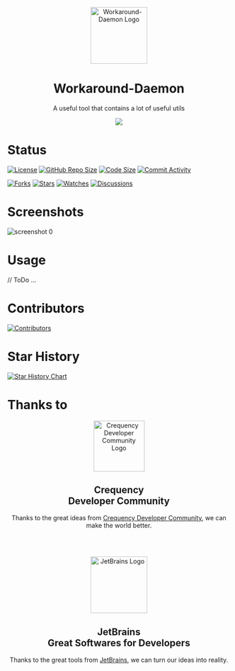 ﻿
<p align="center">
    <img width="128" src=".github/assets/icon@1024.png" alt="Workaround-Daemon Logo">
</p>

<h1 align="center">Workaround-Daemon</h1>

<p align="center">A useful tool that contains a lot of useful utils</p>

<p align="center">
    <img src="https://profile-counter.glitch.me/Dynesshely-Workaround-Daemon/count.svg"></img>
</p>

# Status

<a href="./LICENSE"><img src="https://img.shields.io/github/license/Dynesshely/Workaround-Daemon" alt="License"></a>
<a href="#"><img src="https://img.shields.io/github/repo-size/Dynesshely/Workaround-Daemon?color=%234682B4" alt="GitHub Repo Size"></a>
<a href="#"><img src="https://img.shields.io/github/languages/code-size/Dynesshely/Workaround-Daemon" alt="Code Size"></a>
<a href="https://github.com/Dynesshely/Workaround-Daemon/commits/"><img src="https://img.shields.io/github/commit-activity/m/Dynesshely/Workaround-Daemon" alt="Commit Activity"></a>

<a href="https://github.com/Dynesshely/Workaround-Daemon/network/members"><img src="https://img.shields.io/github/forks/Dynesshely/Workaround-Daemon?style=social" alt="Forks"></a>
<a href="https://github.com/Dynesshely/Workaround-Daemon/stargazers"><img src="https://img.shields.io/github/stars/Dynesshely/Workaround-Daemon?style=social" alt="Stars"></a>
<a href="https://github.com/Dynesshely/Workaround-Daemon/watchers"><img src="https://img.shields.io/github/watchers/Dynesshely/Workaround-Daemon?style=social" alt="Watches"></a>
<a href="https://github.com/Dynesshely/Workaround-Daemon/discussions"><img src="https://img.shields.io/github/discussions/Dynesshely/Workaround-Daemon?style=social" alt="Discussions"></a>

# Screenshots

![screenshot 0](.github/assets/screenshots.0.png)

# Usage

// ToDo ...

# Contributors

[![Contributors](https://contrib.rocks/image?repo=Dynesshely/Workaround-Daemon)](https://github.com/Dynesshely/Workaround-Daemon/graphs/contributors)

# Star History

[![Star History Chart](https://starchart.cc/Dynesshely/Workaround-Daemon.svg?variant=adaptive)](https://starchart.cc/Dynesshely/Workaround-Daemon)

# Thanks to

<p align="center">
  <a href="catrol.cn" target="_blank" rel="noopener noreferer">
    <img width="115" src="https://img.catrol.cn/icons/org/crequency/mhch.png" alt="Crequency Developer Community Logo"/>
  </a>
</p>

<h2 align="center"><b>Crequency</b><br>Developer Community</h2>

<p align="center">
    Thanks to the great ideas from <a href="https://catrol.cn" target="_blank">Crequency Developer Community</a>, we can make the world better.
</p>

<br>
<br>

<p align="center">
  <a href="https://www.jetbrains.com/" target="_blank" rel="noopener noreferrer">
    <img width="128" src="https://resources.jetbrains.com/storage/products/company/brand/logos/jb_beam.svg" alt="JetBrains Logo">
  </a>
</p>

<h2 align="center"><b>JetBrains</b><br>Great Softwares for Developers</h2>

<p align="center">
    Thanks to the great tools from <a href="https://www.jetbrains.com/" target="_blank">JetBrains</a>, we can turn our ideas into reality.
</p>
